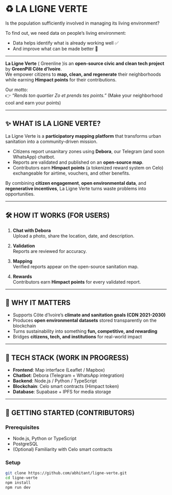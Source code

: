# ♻️ LA LIGNE VERTE  

Is the population sufficiently involved in managing its living environment?

To find out, we need data on people’s living environment:  
- Data helps identify what is already working well ✅  
- And improve what can be made better 🔧  

---

**La Ligne Verte** ( Greenline )is an **open-source civic and clean tech project** by **GreenPill Côte d’Ivoire**.  
We empower citizens to **map, clean, and regenerate** their neighborhoods while earning **Himpact points** for their contributions.  

Our motto:  
👉 *“Rends ton quartier Zo et prends tes points.”* (Make your neighborhood cool and earn your points)  

---

## ✨ WHAT IS LA LIGNE VERTE?  

La Ligne Verte is a **participatory mapping platform** that transforms urban sanitation into a community-driven mission.  

- Citizens report unsanitary zones using **Debora**, our Telegram (and soon WhatsApp) chatbot.  
- Reports are validated and published on an **open-source map**.  
- Contributors earn **Himpact points** (a tokenized reward system on Celo) exchangeable for airtime, vouchers, and other benefits.  

By combining **citizen engagement**, **open environmental data**, and **regenerative incentives**, La Ligne Verte turns waste problems into opportunities.  

---

## 🛠 HOW IT WORKS (FOR USERS)  

1. **Chat with Debora**  
   Upload a photo, share the location, date, and description.  

2. **Validation**  
   Reports are reviewed for accuracy.  

3. **Mapping**  
   Verified reports appear on the open-source sanitation map.  

4. **Rewards**  
   Contributors earn **Himpact points** for every validated report.  

---

## 🌱 WHY IT MATTERS  

- Supports Côte d’Ivoire’s **climate and sanitation goals (CDN 2021-2030)**  
- Produces **open environmental datasets** stored transparently on the blockchain  
- Turns sustainability into something **fun, competitive, and rewarding**  
- Bridges **citizens, tech, and institutions** for real-world impact  

---

## 🔗 TECH STACK (WORK IN PROGRESS)  

- **Frontend**: Map interface (Leaflet / Mapbox)  
- **Chatbot**: Debora (Telegram + WhatsApp integration)  
- **Backend**: Node.js / Python / TypeScript  
- **Blockchain**: Celo smart contracts (Himpact token)  
- **Database**: Supabase + IPFS for media storage  

---

## 🚀 GETTING STARTED (CONTRIBUTORS)  

### Prerequisites  
- Node.js, Python or TypeScript  
- PostgreSQL  
- (Optional) Familiarity with Celo smart contracts  

### Setup  

```bash
git clone https://github.com/abhitant/ligne-verte.git
cd ligne-verte
npm install
npm run dev
